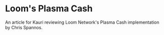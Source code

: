 # Loom's Plasma Cash

An article for Kauri reviewing Loom Network's Plasma Cash implementation by Chris Spannos.
